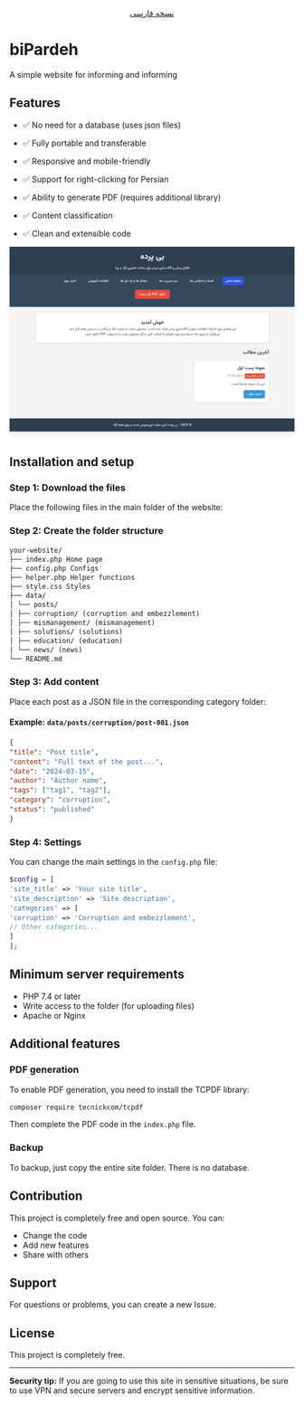 <div style="text-align: center">

[نسخه فارسی](./assets/README_fa.md)

</div>

# biPardeh

A simple website for informing and informing

## Features

- ✅ No need for a database (uses json files)

- ✅ Fully portable and transferable

- ✅ Responsive and mobile-friendly

- ✅ Support for right-clicking for Persian

- ✅ Ability to generate PDF (requires additional library)

- ✅ Content classification

- ✅ Clean and extensible code

![image](./assets/Screen.png)

## Installation and setup

### Step 1: Download the files

Place the following files in the main folder of the website:

### Step 2: Create the folder structure

```
your-website/
├── index.php Home page
├── config.php Configs
├── helper.php Helper functions
├── style.css Styles
├── data/
│ └── posts/
│ ├── corruption/ (corruption and embezzlement)
│ ├── mismanagement/ (mismanagement)
│ ├── solutions/ (solutions)
│ ├── education/ (education)
│ └── news/ (news)
└── README.md
```

### Step 3: Add content

Place each post as a JSON file in the corresponding category folder:

#### Example: `data/posts/corruption/post-001.json`

<div style="direction: ltr">

```json
{
"title": "Post title",
"content": "Full text of the post...",
"date": "2024-03-15",
"author": "Author name",
"tags": ["tag1", "tag2"],
"category": "corruption",
"status": "published"
}
```

</div>

### Step 4: Settings

You can change the main settings in the `config.php` file:

```php
$config = [
'site_title' => 'Your site title',
'site_description' => 'Site description',
'categories' => [
'corruption' => 'Corruption and embezzlement',
// Other categories...
]
];
```

## Minimum server requirements

- PHP 7.4 or later
- Write access to the folder (for uploading files)
- Apache or Nginx

## Additional features

### PDF generation
To enable PDF generation, you need to install the TCPDF library:

```bash
composer require tecnickcom/tcpdf
```

Then complete the PDF code in the `index.php` file.

### Backup

To backup, just copy the entire site folder. There is no database.

## Contribution

This project is completely free and open source. You can:
- Change the code
- Add new features
- Share with others

## Support

For questions or problems, you can create a new Issue.

## License

This project is completely free.

---

**Security tip:** If you are going to use this site in sensitive situations, be sure to use VPN and secure servers and encrypt sensitive information.